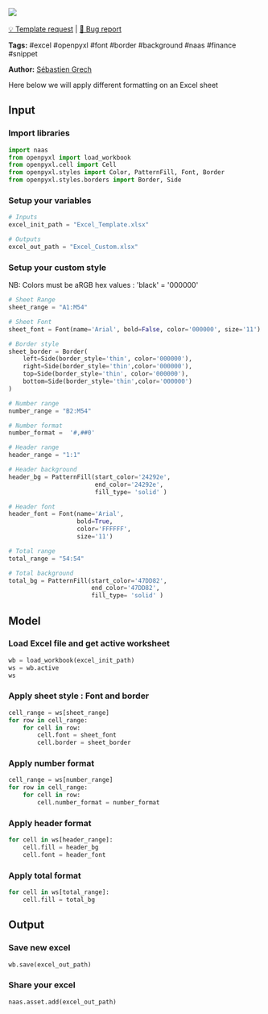 <a href="https://app.naas.ai/user-redirect/naas/downloader?url=https://raw.githubusercontent.com/jupyter-naas/awesome-notebooks/master/Excel/Excel_Custom_sheet.ipynb" target="_parent"><img src="https://naasai-public.s3.eu-west-3.amazonaws.com/open_in_naas.svg"/></a><br><br><a href="https://github.com/jupyter-naas/awesome-notebooks/issues/new?assignees=&labels=&template=template-request.md&title=Tool+-+Action+of+the+notebook+">💡 Template request</a> | <a href="https://github.com/jupyter-naas/awesome-notebooks/issues/new?assignees=&labels=&template=bug_report.md&title=">🚨 Bug report</a>

**Tags:** #excel #openpyxl #font #border #background #naas #finance #snippet

**Author:** [Sébastien Grech](https://www.linkedin.com/in/s%C3%A9bastien-grech-4433a7150/)

Here below we will apply different formatting on an Excel sheet

## Input

### Import libraries


```python
import naas
from openpyxl import load_workbook
from openpyxl.cell import Cell
from openpyxl.styles import Color, PatternFill, Font, Border
from openpyxl.styles.borders import Border, Side
```

### Setup your variables


```python
# Inputs
excel_init_path = "Excel_Template.xlsx"

# Outputs
excel_out_path = "Excel_Custom.xlsx"
```

### Setup your custom style
NB: Colors must be aRGB hex values : 'black' = '000000'


```python
# Sheet Range
sheet_range = "A1:M54"

# Sheet Font
sheet_font = Font(name='Arial', bold=False, color='000000', size='11')

# Border style
sheet_border = Border(
    left=Side(border_style='thin', color='000000'),
    right=Side(border_style='thin',color='000000'),
    top=Side(border_style='thin', color='000000'),
    bottom=Side(border_style='thin',color='000000')
)
```


```python
# Number range
number_range = "B2:M54"

# Number format
number_format =  '#,##0'
```


```python
# Header range
header_range = "1:1"

# Header background
header_bg = PatternFill(start_color='24292e',
                        end_color='24292e',
                        fill_type= 'solid' )

# Header font
header_font = Font(name='Arial',
                   bold=True,
                   color='FFFFFF',
                   size='11')
```


```python
# Total range
total_range = "54:54"

# Total background
total_bg = PatternFill(start_color='47DD82',
                       end_color='47DD82',
                       fill_type= 'solid' )
```

## Model

### Load Excel file and get active worksheet


```python
wb = load_workbook(excel_init_path)
ws = wb.active
ws
```

### Apply sheet style : Font and border


```python
cell_range = ws[sheet_range]
for row in cell_range:
    for cell in row:
        cell.font = sheet_font
        cell.border = sheet_border
```

### Apply number format


```python
cell_range = ws[number_range]
for row in cell_range:
    for cell in row:
        cell.number_format = number_format 
```

### Apply header format


```python
for cell in ws[header_range]:    
    cell.fill = header_bg
    cell.font = header_font
```

### Apply total format


```python
for cell in ws[total_range]:    
    cell.fill = total_bg
```

## Output

### Save new excel


```python
wb.save(excel_out_path)
```

### Share your excel


```python
naas.asset.add(excel_out_path)
```
